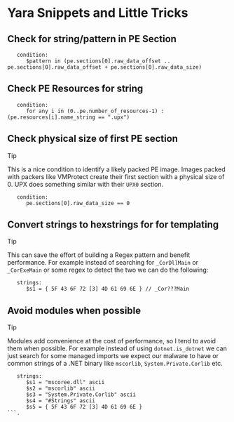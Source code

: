 # Yara Snippets and Little Tricks


## Check for string/pattern in PE Section

```
   condition:
      $pattern in (pe.sections[0].raw_data_offset .. pe.sections[0].raw_data_offset + pe.sections[0].raw_data_size)
```
## Check PE Resources for  string

```
   condition:
      for any i in (0..pe.number_of_resources-1) : (pe.resources[i].name_string == ".upx")
```

## Check physical size of first PE section
> [!TIP]
> This is a nice condition to identify a likely packed PE image. Images packed with packers like VMProtect create their first section with a physical size of 0. UPX does something similar with their `UPX0` section.

```
   condition:
      pe.sections[0].raw_data_size == 0
```

## Convert strings to hexstrings for for templating
> [!TIP]
> This can save the effort of building a Regex pattern and benefit performance. For example instead of searching for `_CorDllMain` or `_CorExeMain` or some regex to detect the two we can do the following:

```
   strings:
      $s1 = { 5F 43 6F 72 [3] 4D 61 69 6E } // _Cor???Main
```
## Avoid modules when possible
> [!TIP]
> Modules add convenience at the cost of performance, so I tend to avoid them when possible. For example instead of using `dotnet.is_dotnet` we can just search for some managed imports we expect our malware to have or common strings of a .NET binary like `mscorlib`, `System.Private.Corlib` etc.

```
   strings:
      $s1 = "mscoree.dll" ascii
      $s2 = "mscorlib" ascii
      $s3 = "System.Private.Corlib" ascii
      $s4 = "#Strings" ascii
      $s5 = { 5F 43 6F 72 [3] 4D 61 69 6E }
```.

